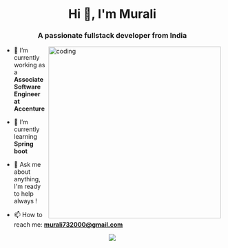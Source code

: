 <h1 align="center">Hi 👋, I'm Murali</h1>
<h3 align="center">A passionate fullstack developer from India</h3>

<img align="right" alt="coding" width="400" src="https://camo.githubusercontent.com/4c8d92806e3c2322a2c390ffa0019c1d6f78a4d82108aa6946863ae362a763c8/68747470733a2f2f69322e77702e636f6d2f616c6c68746163636573732e696e666f2f77702d636f6e74656e742f75706c6f6164732f323031382f30332f70726f6772616d6d696e672e6769663f6669743d313238312532433731362673736c3d31"/>

- 🔭 I’m currently working as a **Associate Software Engineer at Accenture**

- 🌱 I’m currently learning **Spring boot**

- 💬 Ask me about anything, I'm ready to help always !  

- 📫 How to reach me: **murali732000@gmail.com**


<p align="center">
    <a href="https://git.io/streak-stats"><img src="https://streak-stats.demolab.com?user=Murali03M"/></a>
</p>

<!-- 
<p><img align="center" src="https://github-readme-stats.vercel.app/api/top-langs?username=murali03m&show_icons=true&locale=en&layout=compact" alt="murali03m" /></p> -->
